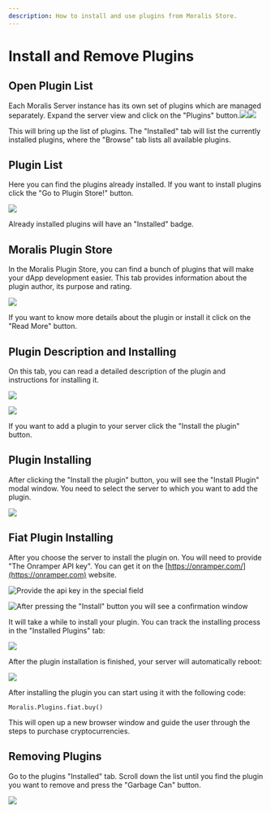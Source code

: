 ```yaml
---
description: How to install and use plugins from Moralis Store.
---
```


# Install and Remove Plugins

## Open Plugin List <a href="open-plugin-list" id="open-plugin-list"></a>

Each Moralis Server instance has its own set of plugins which are managed separately. Expand the server view and click on the "Plugins" button.​![](https://gblobscdn.gitbook.com/assets%2F-MVStbACGLCycg7J5WQ2%2F-MayDMcwlVlm6RGQYXl1%2F-MayGaBjyaxg_zj9bp3B%2Fimage.png?alt=media\&token=e7ac317c-beba-4740-883a-132e2daee532)​![](https://gblobscdn.gitbook.com/assets%2F-MVStbACGLCycg7J5WQ2%2F-MayDMcwlVlm6RGQYXl1%2F-MayGxaPiZHh_rkNdvyL%2Fimage.png?alt=media\&token=9dccfd0d-7724-4dd5-9d7b-2db4af34fe2d)‌

This will bring up the list of plugins. The "Installed" tab will list the currently installed plugins, where the "Browse" tab lists all available plugins.‌

## Plugin List <a href="installing-plugins" id="installing-plugins"></a>

Here you can find the plugins already installed. If you want to install plugins click the "Go to Plugin Store!" button.

![](<../../.gitbook/assets/image (100).png>)

Already installed plugins will have an "Installed" badge.‌

## Moralis Plugin Store

In the Moralis Plugin Store, you can find a bunch of plugins that will make your dApp development easier. This tab provides information about the plugin author, its purpose and rating.

![](<../../.gitbook/assets/image (102).png>)

If you want to know more details about the plugin or install it click on the "Read More" button.

## Plugin Description and Installing

On this tab, you can read a detailed description of the plugin and instructions for installing it.

![](<../../.gitbook/assets/image (103).png>)

![](<../../.gitbook/assets/image (104).png>)

If you want to add a plugin to your server click the "Install the plugin" button.

## Plugin Installing

After clicking the "Install the plugin" button, you will see the "Install Plugin" modal window. You need to select the server to which you want to add the plugin.

![](<../../.gitbook/assets/image (105).png>)

## Fiat Plugin Installing

After you choose the server to install the plugin on. You will need to provide "The Onramper API key". You can get it on the [https://onramper.com/](https://onramper.com) website. 

![Provide the api key in the special field](<../../.gitbook/assets/image (108).png>)

![After pressing the "Install" button you will see a confirmation window](<../../.gitbook/assets/image (107).png>)

It will take a while to install your plugin. You can track the installing process in the "Installed Plugins" tab:

![](<../../.gitbook/assets/image (109).png>)

After the plugin installation is finished, your server will automatically reboot:

![](<../../.gitbook/assets/image (111).png>)

After installing the plugin you can start using it with the following code:

`Moralis.Plugins.fiat.buy()`

This will open up a new browser window and guide the user through the steps to purchase cryptocurrencies.

## Removing Plugins <a href="removing-plugins" id="removing-plugins"></a>

Go to the plugins "Installed" tab. Scroll down the list until you find the plugin you want to remove and press the "Garbage Can" button.​

![](<../../.gitbook/assets/image (112).png>)
